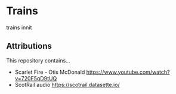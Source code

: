 # Trains

trains innit

## Attributions

This repository contains...

- Scarlet Fire - Otis McDonald
  https://www.youtube.com/watch?v=720F5qD9tUQ
- ScotRail audio
  https://scotrail.datasette.io/
